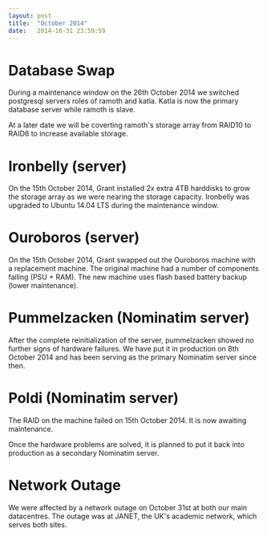 ```yaml
---
layout: post
title:  "October 2014"
date:   2014-10-31 23:59:59
---
```


# Database Swap

During a maintenance window on the 26th October 2014 we switched postgresql servers roles of ramoth and katla. Katla is now the primary database server while ramoth is slave.

At a later date we will be coverting ramoth's storage array from RAID10 to RAID6 to increase available storage.

# Ironbelly (server)

On the 15th October 2014, Grant installed 2x extra 4TB harddisks to grow the storage array as we were nearing the storage capacity. Ironbelly was upgraded to Ubuntu 14.04 LTS during the maintenance window.

# Ouroboros (server)

On the 15th October 2014, Grant swapped out the Ouroboros machine with a replacement machine. The original machine had a number of components failing (PSU + RAM). The new machine uses flash based battery backup (lower maintenance).

# Pummelzacken (Nominatim server)

After the complete reinitialization of the server, pummelzacken showed no further signs of hardware failures. We have put it in production on 8th October 2014 and has been serving as the primary Nominatim server since then.

# Poldi (Nominatim server)

The RAID on the machine failed on 15th October 2014. It is now awaiting maintenance.

Once the hardware problems are solved, it is planned to put it back into production as a secondary Nominatim server.

# Network Outage

We were affected by a network outage on October 31st at both our main datacentres. The outage was at JANET, the UK's academic network, which serves both sites.
